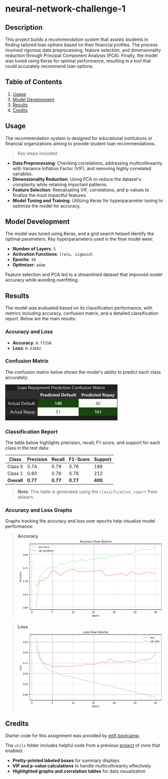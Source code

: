 # neural-network-challenge-1

## Description
This project builds a recommendation system that assists students in finding tailored loan options based on their financial profiles. The process involved rigorous data preprocessing, feature selection, and dimensionality reduction through Principal Component Analysis (PCA). Finally, the model was tuned using Keras for optimal performance, resulting in a tool that could accurately recommend loan options.

## Table of Contents
1. [Usage](#usage)
2. [Model Development](#model-development)
3. [Results](#results)
4. [Credits](#credits)

## Usage
The recommendation system is designed for educational institutions or financial organizations aiming to provide student loan recommendations. 

> Key steps included:
- **Data Preprocessing**: Checking correlations, addressing multicollinearity with Variance Inflation Factor (VIF), and removing highly correlated variables.
- **Dimensionality Reduction**: Using PCA to reduce the dataset's complexity while retaining important patterns.
- **Feature Selection**: Reevaluating VIF, correlations, and p-values to finalize the most impactful features.
- **Model Tuning and Training**: Utilizing Keras for hyperparameter tuning to optimize the model for accuracy.

## Model Development
The model was tuned using Keras, and a grid search helped identify the optimal parameters. Key hyperparameters used in the final model were:
- **Number of Layers**: `5`
- **Activation Functions**: `[relu, sigmoid]`
- **Epochs**: `30`
- **Optimizer**: `adam`

Feature selection and PCA led to a streamlined dataset that improved model accuracy while avoiding overfitting.

## Results
The model was evaluated based on its classification performance, with metrics including accuracy, confusion matrix, and a detailed classification report. Below are the main results:

### Accuracy and Loss
- **Accuracy**: `0.77250`
- **Loss**: `0.51682`

### Confusion Matrix
The confusion matrix below shows the model's ability to predict each class accurately:

![Confusion Matrix](figures/conf_matrix.png)

### Classification Report
The table below highlights precision, recall, F1-score, and support for each class in the test data:

| Class         | Precision | Recall | F1-Score | Support |
|---------------|-----------|--------|----------|---------|
| Class 0       | 0.74      | 0.79   | 0.76     | 188     |
| Class 1       | 0.80      | 0.76   | 0.78     | 212     |
| **Overall**   | **0.77**  | **0.77** | **0.77**  | **400** |

> **Note**: This table is generated using the `classification_report` from sklearn.

### Accuracy and Loss Graphs
Graphs tracking the accuracy and loss over epochs help visualize model performance:

> **Accuracy**
![Training vs. Validation Accuracy](figures/accuracy.png)

> **Loss**  
![Training vs. Validation Loss](figures/loss.png)


## Credits
Starter code for this assignment was provided by [edX bootcamp](https://www.edx.org/boot-camps).

The `utils` folder includes helpful code from a previous [project](https://github.com/Corey-Holton/Group_project_2) of mine that enabled:
- **Pretty-printed labeled boxes** for summary displays
- **VIF and p-value calculations** to handle multicollinearity effectively
- **Highlighted graphs and correlation tables** for data visualization

